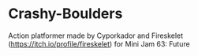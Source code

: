 # Crashy-Boulders
Action platformer made by Cyporkador and Fireskelet (https://itch.io/profile/fireskelet) for Mini Jam 63: Future
